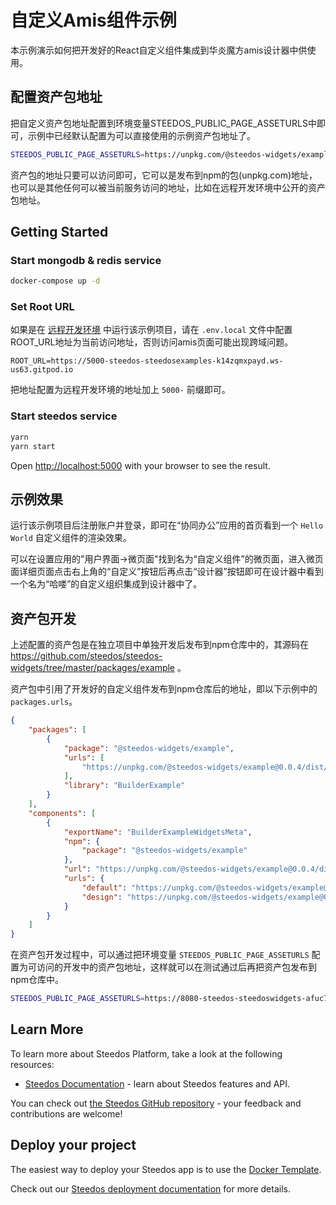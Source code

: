 # 自定义Amis组件示例

本示例演示如何把开发好的React自定义组件集成到华炎魔方amis设计器中供使用。

## 配置资产包地址

把自定义资产包地址配置到环境变量STEEDOS_PUBLIC_PAGE_ASSETURLS中即可，示例中已经默认配置为可以直接使用的示例资产包地址了。

```bash
STEEDOS_PUBLIC_PAGE_ASSETURLS=https://unpkg.com/@steedos-widgets/example@0.0.4/dist/assets.json
```

资产包的地址只要可以访问即可，它可以是发布到npm的包(unpkg.com)地址，也可以是其他任何可以被当前服务访问的地址，比如在远程开发环境中公开的资产包地址。


## Getting Started

### Start mongodb & redis service

```bash
docker-compose up -d
```

### Set Root URL

如果是在 [远程开发环境](https://www.steedos.com/docs/deploy/getting-started#%E8%BF%9C%E7%A8%8B%E5%BC%80%E5%8F%91%E7%8E%AF%E5%A2%83) 中运行该示例项目，请在 `.env.local` 文件中配置ROOT_URL地址为当前访问地址，否则访问amis页面可能出现跨域问题。

```
ROOT_URL=https://5000-steedos-steedosexamples-k14zqmxpayd.ws-us63.gitpod.io
```

把地址配置为远程开发环境的地址加上 `5000-` 前缀即可。

### Start steedos service

```bash
yarn
yarn start
```

Open [http://localhost:5000](http://localhost:5000) with your browser to see the result.

## 示例效果

运行该示例项目后注册账户并登录，即可在“协同办公”应用的首页看到一个 `Hello World` 自定义组件的渲染效果。

可以在设置应用的"用户界面->微页面"找到名为“自定义组件”的微页面，进入微页面详细页面点击右上角的“自定义”按钮后再点击“设计器”按钮即可在设计器中看到一个名为“哈喽”的自定义组织集成到设计器中了。

## 资产包开发

上述配置的资产包是在独立项目中单独开发后发布到npm仓库中的，其源码在 https://github.com/steedos/steedos-widgets/tree/master/packages/example 。

资产包中引用了开发好的自定义组件发布到npm仓库后的地址，即以下示例中的 `packages.urls`。

```json
{
    "packages": [
        {
            "package": "@steedos-widgets/example",
            "urls": [
                "https://unpkg.com/@steedos-widgets/example@0.0.4/dist/builder-example.umd.min.js"
            ],
            "library": "BuilderExample"
        }
    ],
    "components": [
        {
            "exportName": "BuilderExampleWidgetsMeta",
            "npm": {
                "package": "@steedos-widgets/example"
            },
            "url": "https://unpkg.com/@steedos-widgets/example@0.0.4/dist/meta.js",
            "urls": {
                "default": "https://unpkg.com/@steedos-widgets/example@0.0.4/dist/meta.js",
                "design": "https://unpkg.com/@steedos-widgets/example@0.0.4/dist/meta.js"
            }
        }
    ]
}
```

在资产包开发过程中，可以通过把环境变量 `STEEDOS_PUBLIC_PAGE_ASSETURLS` 配置为可访问的开发中的资产包地址，这样就可以在测试通过后再把资产包发布到npm仓库中。

```bash
STEEDOS_PUBLIC_PAGE_ASSETURLS=https://8080-steedos-steedoswidgets-afuc7kqudss.ws-us63.gitpod.io/example/dist/assets-dev.json
```

## Learn More

To learn more about Steedos Platform, take a look at the following resources:

- [Steedos Documentation](https://www.steedos.com/docs) - learn about Steedos features and API.

You can check out [the Steedos GitHub repository](https://github.com/steedos/steedos-platform/) - your feedback and contributions are welcome!

## Deploy your project

The easiest way to deploy your Steedos app is to use the [Docker Template](https://github.com/steedos/docker).

Check out our [Steedos deployment documentation](https://www.steedos.com/docs/deploy/getting-started) for more details.
